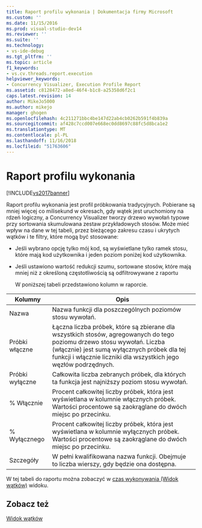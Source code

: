 ```yaml
---
title: Raport profilu wykonania | Dokumentacja firmy Microsoft
ms.custom: ''
ms.date: 11/15/2016
ms.prod: visual-studio-dev14
ms.reviewer: ''
ms.suite: ''
ms.technology:
- vs-ide-debug
ms.tgt_pltfrm: ''
ms.topic: article
f1_keywords:
- vs.cv.threads.report.execution
helpviewer_keywords:
- Concurrency Visualizer, Execution Profile Report
ms.assetid: c8128472-a8ed-46f4-b1c8-a25358d6f2c1
caps.latest.revision: 14
author: MikeJo5000
ms.author: mikejo
manager: ghogen
ms.openlocfilehash: 4c211271bbc4be147d22ab4cb0262b591f4b839a
ms.sourcegitcommit: af428c7ccd007e668ec0dd8697c88fc5d8bca1e2
ms.translationtype: MT
ms.contentlocale: pl-PL
ms.lasthandoff: 11/16/2018
ms.locfileid: "51763606"
---
```

# <a name="execution-profile-report"></a>Raport profilu wykonania
[!INCLUDE[vs2017banner](../includes/vs2017banner.md)]

Raport profilu wykonania jest profil próbkowania tradycyjnych. Pobierane są mniej więcej co milisekund w okresach, gdy wątek jest uruchomiony na rdzeń logiczny, a Concurrency Visualizer tworzy drzewo wywołań typowe przy sortowania skumulowana zestaw przykładowych stosów. Może mieć wpływ na dane w tej tabeli, przez bieżącego zakresu czasu i ukrytych wątków i te filtry, które mogą być stosowane:  
  
- Jeśli wybrano opcję tylko mój kod, są wyświetlane tylko ramek stosu, które mają kod użytkownika i jeden poziom poniżej kod użytkownika.  
  
- Jeśli ustawiono wartość redukcji szumu, sortowane stosów, które mają mniej niż z określoną częstotliwością są odfiltrowywane z raportu  
  
  W poniższej tabeli przedstawiono kolumn w raporcie.  
  
|Kolumny|Opis|  
|------------|-----------------|  
|Nazwa|Nazwa funkcji dla poszczególnych poziomów stosu wywołań.|  
|Próbki włączne|Łączna liczba próbek, które są zbierane dla wszystkich stosów, agregowanych do tego poziomu drzewo stosu wywołań. Liczba (włącznie) jest sumą wyłącznych próbek dla tej funkcji i włącznie liczniki dla wszystkich jego węzłów podrzędnych.|  
|Próbki wyłączne|Całkowita liczba zebranych próbek, dla których ta funkcja jest najniższy poziom stosu wywołań.|  
|% Włącznie|Procent całkowitej liczby próbek, która jest wyświetlana w kolumnie włącznych próbek. Wartości procentowe są zaokrąglane do dwóch miejsc po przecinku.|  
|% Wyłącznego|Procent całkowitej liczby próbek, która jest wyświetlana w kolumnie wyłącznych próbek. Wartości procentowe są zaokrąglane do dwóch miejsc po przecinku.|  
|Szczegóły|W pełni kwalifikowana nazwa funkcji. Obejmuje to liczba wierszy, gdy będzie ona dostępna.|  
  
 W tej tabeli do raportu można zobaczyć w [czas wykonywania (Widok wątków)](../profiling/execution-time-threads-view.md) widoku.  
  
## <a name="see-also"></a>Zobacz też  
 [Widok wątków](../profiling/threads-view-parallel-performance.md)



